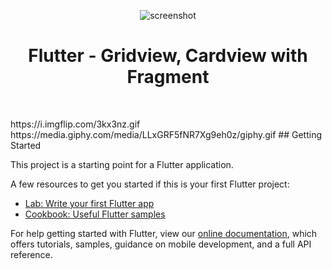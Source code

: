 <p align="center">
<img src="https://media.giphy.com/media/LLxGRF5fNR7Xg9eh0z/giphy.gif" title="screenshot"/>
<br><h1 align="center">Flutter - Gridview, Cardview with Fragment</h1></br>
</p>
https://i.imgflip.com/3kx3nz.gif
https://media.giphy.com/media/LLxGRF5fNR7Xg9eh0z/giphy.gif
## Getting Started

This project is a starting point for a Flutter application.

A few resources to get you started if this is your first Flutter project:

- [Lab: Write your first Flutter app](https://flutter.dev/docs/get-started/codelab)
- [Cookbook: Useful Flutter samples](https://flutter.dev/docs/cookbook)

For help getting started with Flutter, view our
[online documentation](https://flutter.dev/docs), which offers tutorials,
samples, guidance on mobile development, and a full API reference.
